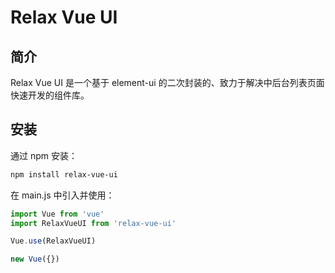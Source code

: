# Relax Vue UI

## 简介

Relax Vue UI 是一个基于 element-ui 的二次封装的、致力于解决中后台列表页面快速开发的组件库。

## 安装

通过 npm 安装：

```bash
npm install relax-vue-ui
```
在 main.js 中引入并使用：

```javascript
import Vue from 'vue'
import RelaxVueUI from 'relax-vue-ui'

Vue.use(RelaxVueUI)

new Vue({})
```